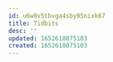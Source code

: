 ```yaml
---
id: u6w0v5tbvga4sby95nixk67
title: Tidbits
desc: ''
updated: 1652618075103
created: 1652618075103
---
```


